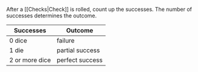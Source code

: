 After a [[Checks|Check]] is rolled, count up the successes. The number of successes determines the outcome.

| Successes      | Outcome         |
| -------------- | --------------- |
| 0 dice         | failure         |
| 1 die          | partial success |
| 2 or more dice | perfect success |